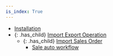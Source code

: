 ```yaml
---
is_index: True
---
```


- [Installation](installation/2-installation.md)
- {: .has_child} [Import Export Operation](import-export-operations/4-import-export-operations.md)
  - {: .has_child} [Import Sales Order](import-export-operations/4-9-import-sale-order.md)
    - [Sale auto workflow](import-export-operations/4-9-1-sales-auto-workflow.md)
